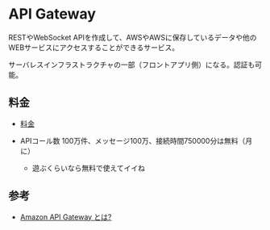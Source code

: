 # API Gateway

RESTやWebSocket APIを作成して、AWSやAWSに保存しているデータや他のWEBサービスにアクセスすることができるサービス。

サーバレスインフラストラクチャの一部（フロントアプリ側）になる。認証も可能。

## 料金
- [料金]([https://docs.aws.amazon.com/ja_jp/apigateway/latest/developerguide/api-gateway-pricing.html](https://docs.aws.amazon.com/ja_jp/apigateway/latest/developerguide/api-gateway-pricing.html))

- APIコール数 100万件、メッセージ100万、接続時間750000分は無料（月に）
    - 遊ぶくらいなら無料で使えてイイね

## 参考

- [Amazon API Gateway とは?]([http://docs.aws.amazon.com/ja_jp/apigateway/latest/developerguide/welcome.html](http://docs.aws.amazon.com/ja_jp/apigateway/latest/developerguide/welcome.html))